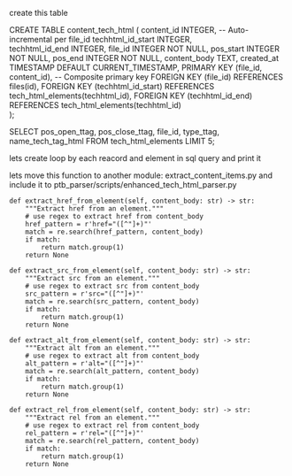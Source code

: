 <!-- File Processing → Brackets → Elements → Validation → Content Extraction → Summary -->


<!-- PRESERVE begin id_part1 -->

create this table

CREATE TABLE content_tech_html (
    content_id INTEGER,           -- Auto-incremental per file_id
    techhtml_id_start INTEGER,          
    techhtml_id_end INTEGER,
    file_id INTEGER NOT NULL,
    pos_start INTEGER NOT NULL,
    pos_end INTEGER NOT NULL,
    content_body TEXT,
    created_at TIMESTAMP DEFAULT CURRENT_TIMESTAMP,
    PRIMARY KEY (file_id, content_id),  -- Composite primary key
    FOREIGN KEY (file_id) REFERENCES files(id),
    FOREIGN KEY (techhtml_id_start) REFERENCES tech_html_elements(techhtml_id),
    FOREIGN KEY (techhtml_id_end) REFERENCES tech_html_elements(techhtml_id)    
);



SELECT pos_open_ttag, pos_close_ttag, file_id, type_ttag, name_tech_tag_html  FROM tech_html_elements  LIMIT 5;

lets create loop by each reacord and element in sql query and print it


<!-- PRESERVE end id_part1 -->


<!-- PRESERVE begin id_part2 -->


lets move this function to another module: extract_content_items.py and include it to ptb_parser/scripts/enhanced_tech_html_parser.py

    def extract_href_from_element(self, content_body: str) -> str:
        """Extract href from an element."""
        # use regex to extract href from content_body
        href_pattern = r'href="([^"]+)"'
        match = re.search(href_pattern, content_body)
        if match:
            return match.group(1)
        return None

    def extract_src_from_element(self, content_body: str) -> str:
        """Extract src from an element."""
        # use regex to extract src from content_body
        src_pattern = r'src="([^"]+)"'
        match = re.search(src_pattern, content_body)
        if match:
            return match.group(1)
        return None

    def extract_alt_from_element(self, content_body: str) -> str:
        """Extract alt from an element."""
        # use regex to extract alt from content_body
        alt_pattern = r'alt="([^"]+)"'
        match = re.search(alt_pattern, content_body)
        if match:
            return match.group(1)
        return None

    def extract_rel_from_element(self, content_body: str) -> str:
        """Extract rel from an element."""
        # use regex to extract rel from content_body
        rel_pattern = r'rel="([^"]+)"'
        match = re.search(rel_pattern, content_body)
        if match:
            return match.group(1)
        return None



<!-- PRESERVE end id_part2 -->
